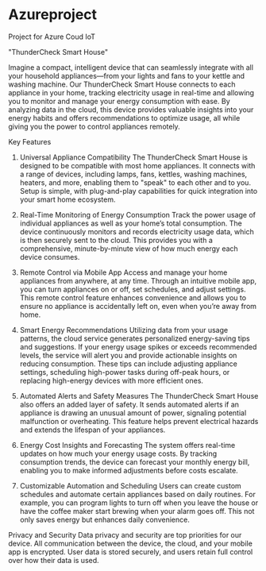 # Azureproject
Project for Azure Coud IoT

"ThunderCheck Smart House"

Imagine a compact, intelligent device that can seamlessly integrate with all your household appliances—from your lights and fans to your kettle and washing machine. Our ThunderCheck Smart House connects to each appliance in your home, tracking electricity usage in real-time and allowing you to monitor and manage your energy consumption with ease. By analyzing data in the cloud, this device provides valuable insights into your energy habits and offers recommendations to optimize usage, all while giving you the power to control appliances remotely.

  Key Features

1. Universal Appliance Compatibility
The ThunderCheck Smart House is designed to be compatible with most home appliances. It connects with a range of devices, including lamps, fans, kettles, washing machines, heaters, and more, enabling them to "speak" to each other and to you. Setup is simple, with plug-and-play capabilities for quick integration into your smart home ecosystem.

2. Real-Time Monitoring of Energy Consumption
Track the power usage of individual appliances as well as your home’s total consumption. The device continuously monitors and records electricity usage data, which is then securely sent to the cloud. This provides you with a comprehensive, minute-by-minute view of how much energy each device consumes.

3. Remote Control via Mobile App
Access and manage your home appliances from anywhere, at any time. Through an intuitive mobile app, you can turn appliances on or off, set schedules, and adjust settings. This remote control feature enhances convenience and allows you to ensure no appliance is accidentally left on, even when you’re away from home.

4. Smart Energy Recommendations
Utilizing data from your usage patterns, the cloud service generates personalized energy-saving tips and suggestions. If your energy usage spikes or exceeds recommended levels, the service will alert you and provide actionable insights on reducing consumption. These tips can include adjusting appliance settings, scheduling high-power tasks during off-peak hours, or replacing high-energy devices with more efficient ones.

5. Automated Alerts and Safety Measures
The ThunderCheck Smart House also offers an added layer of safety. It sends automated alerts if an appliance is drawing an unusual amount of power, signaling potential malfunction or overheating. This feature helps prevent electrical hazards and extends the lifespan of your appliances.

6. Energy Cost Insights and Forecasting
The system offers real-time updates on how much your energy usage costs. By tracking consumption trends, the device can forecast your monthly energy bill, enabling you to make informed adjustments before costs escalate.

7. Customizable Automation and Scheduling
Users can create custom schedules and automate certain appliances based on daily routines. For example, you can program lights to turn off when you leave the house or have the coffee maker start brewing when your alarm goes off. This not only saves energy but enhances daily convenience.

  Privacy and Security
Data privacy and security are top priorities for our device. All communication between the device, the cloud, and your mobile app is encrypted. User data is stored securely, and users retain full control over how their data is used.
